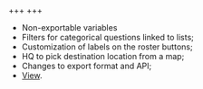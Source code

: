 +++
+++

- Non-exportable variables
- Filters for categorical questions linked to lists;
- Customization of labels on the roster buttons;
- HQ to pick destination location from a map;
- Changes to export format and API;
- [View](/release-notes/version-20-04).
